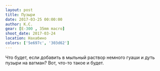 ```yaml
---
layout: post
title: Пузыри
date: 2017-03-25 00:00:00
author: К.С.
gear: [E-300 , 35mm macro]
shoot_date: 2017-03-24
location: Нахабино
colors: ['5e697c', '303d62']
---
```


Что будет, если добавить в мыльный раствор немного гуаши и дуть пузыри на ватман? Вот, что-то такое и будет.
